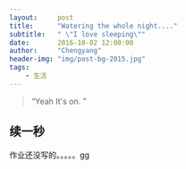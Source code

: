 ```yaml
---
layout:     post
title:      "Watering the whole night...."
subtitle:   " \"I love sleeping\""
date:       2016-10-02 12:00:00
author:     "Chengyang"
header-img: "img/post-bg-2015.jpg"
tags:
    - 生活
---
```


> “Yeah It's on. ”


## 续一秒

作业还没写的。。。。。gg
